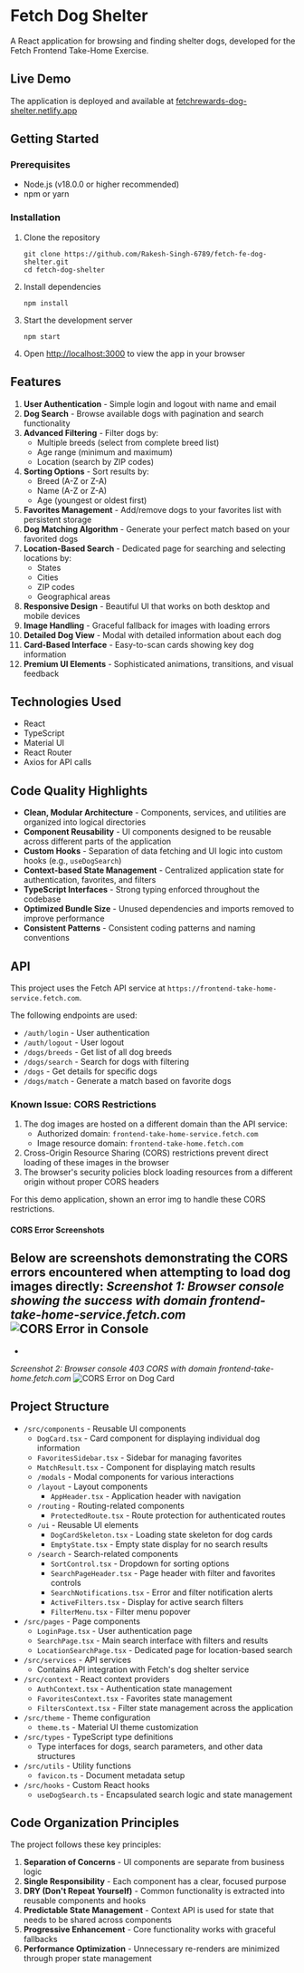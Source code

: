 # Fetch Dog Shelter

A React application for browsing and finding shelter dogs, developed for the Fetch Frontend Take-Home Exercise.

## Live Demo

The application is deployed and available at [fetchrewards-dog-shelter.netlify.app](https://fetchrewards-dog-shelter.netlify.app)

## Getting Started

### Prerequisites

- Node.js (v18.0.0 or higher recommended)
- npm or yarn

### Installation

1. Clone the repository
   ```
   git clone https://github.com/Rakesh-Singh-6789/fetch-fe-dog-shelter.git
   cd fetch-dog-shelter
   ```

2. Install dependencies
   ```
   npm install
   ```

3. Start the development server
   ```
   npm start
   ```

4. Open [http://localhost:3000](http://localhost:3000) to view the app in your browser

## Features

1. **User Authentication** - Simple login and logout with name and email
2. **Dog Search** - Browse available dogs with pagination and search functionality
3. **Advanced Filtering** - Filter dogs by:
   - Multiple breeds (select from complete breed list)
   - Age range (minimum and maximum)
   - Location (search by ZIP codes)
4. **Sorting Options** - Sort results by:
   - Breed (A-Z or Z-A)
   - Name (A-Z or Z-A)
   - Age (youngest or oldest first)
5. **Favorites Management** - Add/remove dogs to your favorites list with persistent storage
6. **Dog Matching Algorithm** - Generate your perfect match based on your favorited dogs
7. **Location-Based Search** - Dedicated page for searching and selecting locations by:
   - States
   - Cities
   - ZIP codes
   - Geographical areas
8. **Responsive Design** - Beautiful UI that works on both desktop and mobile devices
9. **Image Handling** - Graceful fallback for images with loading errors
10. **Detailed Dog View** - Modal with detailed information about each dog
11. **Card-Based Interface** - Easy-to-scan cards showing key dog information
12. **Premium UI Elements** - Sophisticated animations, transitions, and visual feedback

## Technologies Used

- React
- TypeScript
- Material UI
- React Router
- Axios for API calls

## Code Quality Highlights

- **Clean, Modular Architecture** - Components, services, and utilities are organized into logical directories
- **Component Reusability** - UI components designed to be reusable across different parts of the application
- **Custom Hooks** - Separation of data fetching and UI logic into custom hooks (e.g., `useDogSearch`)
- **Context-based State Management** - Centralized application state for authentication, favorites, and filters
- **TypeScript Interfaces** - Strong typing enforced throughout the codebase
- **Optimized Bundle Size** - Unused dependencies and imports removed to improve performance
- **Consistent Patterns** - Consistent coding patterns and naming conventions

## API

This project uses the Fetch API service at `https://frontend-take-home-service.fetch.com`.

The following endpoints are used:
- `/auth/login` - User authentication
- `/auth/logout` - User logout
- `/dogs/breeds` - Get list of all dog breeds
- `/dogs/search` - Search for dogs with filtering
- `/dogs` - Get details for specific dogs
- `/dogs/match` - Generate a match based on favorite dogs

### Known Issue: CORS Restrictions

1. The dog images are hosted on a different domain than the API service:
   - Authorized domain: `frontend-take-home-service.fetch.com`
   - Image resource domain: `frontend-take-home.fetch.com`
2. Cross-Origin Resource Sharing (CORS) restrictions prevent direct loading of these images in the browser
3. The browser's security policies block loading resources from a different origin without proper CORS headers

For this demo application, shown an error img to handle these CORS restrictions.

#### CORS Error Screenshots

Below are screenshots demonstrating the CORS errors encountered when attempting to load dog images directly:
*Screenshot 1: Browser console showing the success with domain frontend-take-home-service.fetch.com*
![CORS Error in Console](docs/images/cors1.png)
-
-
*Screenshot 2:  Browser console 403 CORS with domain frontend-take-home.fetch.com*
![CORS Error on Dog Card](docs/images/cors2.png)


## Project Structure

- `/src/components` - Reusable UI components
  - `DogCard.tsx` - Card component for displaying individual dog information
  - `FavoritesSidebar.tsx` - Sidebar for managing favorites
  - `MatchResult.tsx` - Component for displaying match results
  - `/modals` - Modal components for various interactions
  - `/layout` - Layout components
    - `AppHeader.tsx` - Application header with navigation
  - `/routing` - Routing-related components
    - `ProtectedRoute.tsx` - Route protection for authenticated routes
  - `/ui` - Reusable UI elements
    - `DogCardSkeleton.tsx` - Loading state skeleton for dog cards
    - `EmptyState.tsx` - Empty state display for no search results
  - `/search` - Search-related components
    - `SortControl.tsx` - Dropdown for sorting options
    - `SearchPageHeader.tsx` - Page header with filter and favorites controls
    - `SearchNotifications.tsx` - Error and filter notification alerts
    - `ActiveFilters.tsx` - Display for active search filters
    - `FilterMenu.tsx` - Filter menu popover
- `/src/pages` - Page components
  - `LoginPage.tsx` - User authentication page
  - `SearchPage.tsx` - Main search interface with filters and results
  - `LocationSearchPage.tsx` - Dedicated page for location-based search
- `/src/services` - API services
  - Contains API integration with Fetch's dog shelter service
- `/src/context` - React context providers
  - `AuthContext.tsx` - Authentication state management
  - `FavoritesContext.tsx` - Favorites state management
  - `FiltersContext.tsx` - Filter state management across the application
- `/src/theme` - Theme configuration
  - `theme.ts` - Material UI theme customization
- `/src/types` - TypeScript type definitions
  - Type interfaces for dogs, search parameters, and other data structures
- `/src/utils` - Utility functions
  - `favicon.ts` - Document metadata setup
- `/src/hooks` - Custom React hooks
  - `useDogSearch.ts` - Encapsulated search logic and state management

## Code Organization Principles

The project follows these key principles:

1. **Separation of Concerns** - UI components are separate from business logic
2. **Single Responsibility** - Each component has a clear, focused purpose
3. **DRY (Don't Repeat Yourself)** - Common functionality is extracted into reusable components and hooks
4. **Predictable State Management** - Context API is used for state that needs to be shared across components
5. **Progressive Enhancement** - Core functionality works with graceful fallbacks
6. **Performance Optimization** - Unnecessary re-renders are minimized through proper state management


